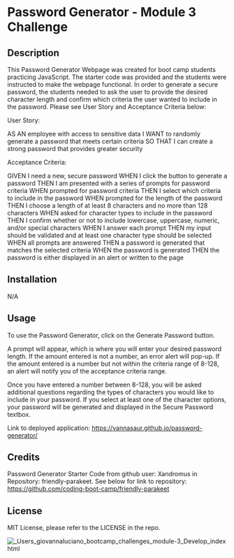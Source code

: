 # Password Generator - Module 3 Challenge

## Description

This Password Generator Webpage was created for boot camp students practicing JavaScript. The starter code was provided and the students were instructed to make the webpage functional. In order to generate a secure password, the students needed to ask the user to provide the desired character length and confirm which criteria the user wanted to include in the password. Please see User Story and Acceptance Criteria below: 

User Story: 

AS AN employee with access to sensitive data
I WANT to randomly generate a password that meets certain criteria
SO THAT I can create a strong password that provides greater security

Acceptance Criteria:

GIVEN I need a new, secure password
WHEN I click the button to generate a password
THEN I am presented with a series of prompts for password criteria
WHEN prompted for password criteria
THEN I select which criteria to include in the password
WHEN prompted for the length of the password
THEN I choose a length of at least 8 characters and no more than 128 characters
WHEN asked for character types to include in the password
THEN I confirm whether or not to include lowercase, uppercase, numeric, and/or special characters
WHEN I answer each prompt
THEN my input should be validated and at least one character type should be selected
WHEN all prompts are answered
THEN a password is generated that matches the selected criteria
WHEN the password is generated
THEN the password is either displayed in an alert or written to the page

## Installation

N/A

## Usage

To use the Password Generator, click on the Generate Password button.

 A prompt will appear, which is where you will enter your desired password length. If the amount entered is not a number, an error alert will pop-up. If the amount entered is a number but not within the criteria range of 8-128, an alert will notify you of the acceptance criteria range. 

 Once you have entered a number between 8-128, you will be asked additional questions regarding the types of characters you would like to include in your password. If you select at least one of the character options, your password will be generated and displayed in the Secure Password textbox. 

 Link to deployed application: https://vannasaur.github.io/password-generator/

## Credits

Password Generator Starter Code from github user: Xandromus in Repository: friendly-parakeet. See below for link to repository: https://github.com/coding-boot-camp/friendly-parakeet

## License

MIT License, please refer to the LICENSE in the repo.


![_Users_giovannaluciano_bootcamp_challenges_module-3_Develop_index html](https://github.com/Vannasaur/module-3-password-generator/assets/141793843/f50258e3-a0bc-40af-8eda-09da003b2936)
